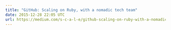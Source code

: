```yaml
---
title: "GitHub: Scaling on Ruby, with a nomadic tech team"
date: 2015-12-28 22:05 UTC
url: https://medium.com/s-c-a-l-e/github-scaling-on-ruby-with-a-nomadic-tech-team-4db562b96dcd#.4gkfl4f6t
---
```


